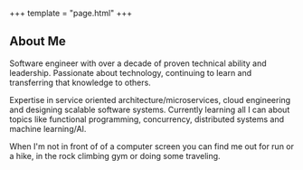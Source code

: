 +++
template = "page.html"
+++

## About Me

Software engineer with over a decade of proven technical ability and leadership. Passionate about technology, continuing to learn and transferring that knowledge to others.

Expertise in service oriented architecture/microservices, cloud engineering and designing scalable software systems. Currently learning all I can about topics like functional programming, concurrency, distributed systems and machine learning/AI.

When I'm not in front of of a computer screen you can find me out for run or a hike, in the rock climbing gym or doing some traveling.
